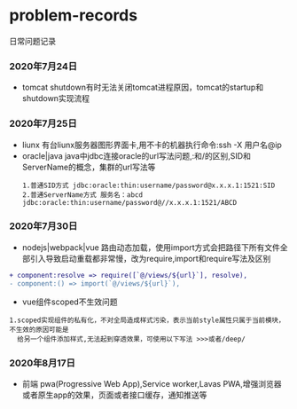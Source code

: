 # problem-records
日常问题记录
### 2020年7月24日
- tomcat shutdown有时无法关闭tomcat进程原因，tomcat的startup和shutdown实现流程 
### 2020年7月25日
- liunx 有台liunx服务器图形界面卡,用不卡的机器执行命令:ssh -X 用户名@ip
- oracle|java java中jdbc连接oracle的url写法问题,:和/的区别,SID和ServerName的概念，集群的url写法等
  ```
  1.普通SID方式 jdbc:oracle:thin:username/password@x.x.x.1:1521:SID
  2.普通ServerName方式 服务名：abcd jdbc:oracle:thin:username/password@//x.x.x.1:1521/ABCD
  ```
### 2020年7月30日
- nodejs|webpack|vue 路由动态加载，使用import方式会把路径下所有文件全部引入导致启动重载都非常慢，改为require,import和require写法及区别
 ```diff 
 + component:resolve => require([`@/views/${url}`], resolve),
 - component:() => import(`@/views/${url}`), 
 ```
 - vue组件scoped不生效问题
  ```
  1.scoped实现组件的私有化，不对全局造成样式污染，表示当前style属性只属于当前模块，不生效的原因可能是
    给另一个组件添加样式,无法起到穿透效果，可使用以下写法 >>>或者/deep/
  ```
### 2020年8月17日
- 前端 pwa(Progressive Web App),Service worker,Lavas PWA,增强浏览器或者原生app的效果，页面或者接口缓存，通知推送等


